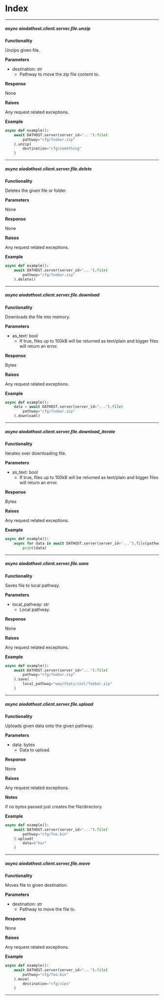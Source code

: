 # Index

___

##### async aiodathost.client.server.file.unzip

**Functionality**

Unzips given file.


**Parameters**

- destination: str
    - Pathway to move the zip file content to.

**Response**

None

**Raises**

Any request related exceptions.

**Example**

```python
async def example():
    await DATHOST.server(server_id="...").file(
        pathway="cfg/foobar.zip"
    ).unzip(
        destination="cfg/something"
    )
```

___

##### async aiodathost.client.server.file.delete

**Functionality**

Deletes the given file or folder.


**Parameters**

None

**Response**

None

**Raises**

Any request related exceptions.

**Example**

```python
async def example():
    await DATHOST.server(server_id="...").file(
        pathway="cfg/foobar.zip"
    ).delete()
```

___

##### async aiodathost.client.server.file.download

**Functionality**

Downloads the file into memory.


**Parameters**

- as_text: bool
    - If true, files up to 100kB will be returned as text/plain and bigger files will return an error.

**Response**

Bytes

**Raises**

Any request related exceptions.

**Example**

```python
async def example():
    data = await DATHOST.server(server_id="...").file(
        pathway="cfg/foobar.zip"
    ).download()
```

___

##### async aiodathost.client.server.file.download_iterate

**Functionality**

Iterates over downloading file.


**Parameters**

- as_text: bool
    - If true, files up to 100kB will be returned as text/plain and bigger files will return an error.

**Response**

Bytes

**Raises**

Any request related exceptions.

**Example**

```python
async def example():
    async for data in await DATHOST.server(server_id="...").file(pathway="cfg/foobar.zip").download_iterate():
        print(data)
```

___

##### async aiodathost.client.server.file.save

**Functionality**

Saves file to local pathway.


**Parameters**

- local_pathway: str
    - Local pathway.

**Response**

None

**Raises**

Any request related exceptions.

**Example**

```python
async def example():
    await DATHOST.server(server_id="...").file(
        pathway="cfg/foobar.zip"
    ).save(
        local_pathway="wow/thats/cool/foobar.zip"
    )
```

___

##### async aiodathost.client.server.file.upload

**Functionality**

Uploads given data onto the given pathway.


**Parameters**

- data: bytes
    - Data to upload.

**Response**

None

**Raises**

Any request related exceptions.

**Notes**

If no bytes passed just creates the file/directory.

**Example**

```python
async def example():
    await DATHOST.server(server_id="...").file(
        pathway="cfg/foo.bin"
    ).upload(
        data=b"bar"
    )
```

___

##### async aiodathost.client.server.file.move

**Functionality**

Moves file to given destination.


**Parameters**

- destination: str
    - Pathway to move the file to.

**Response**

None

**Raises**

Any request related exceptions.

**Example**

```python
async def example():
    await DATHOST.server(server_id="...").file(
        pathway="cfg/foo.bin"
    ).move(
        destination="cfg/zips"
    )
```

___